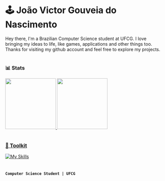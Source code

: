 # 🕹️ João Victor Gouveia do Nascimento

<p> 
Hey there, I'm a Brazilian Computer Science student at UFCG. I love bringing my ideas to life, like games, applications and other things too. Thanks for visiting my github account and feel free to explore my projects.
<p>
  
#

### 📊 Stats
<div align="left">
  <a href="https://github.com/joaovgouveia">
  <img height="160rem" src="https://github-readme-stats.vercel.app/api?username=joaovgouveia&show_icons=true&theme=midnight-purple&include_all_commits=true&count_private=true"/>
  <img height="160rem" src="https://github-readme-stats.vercel.app/api/top-langs/?username=joaovgouveia&layout=compact&langs_count=7&theme=midnight-purple"/>
</div>

#

### 🧰 Toolkit

[![My Skills](https://skills.thijs.gg/icons?i=python,java,cpp,unity,vim,linux)](https://github.com/JotaV-0)
 
#

**`Computer Science Student | UFCG`**

<!-- 
[@JotaV-0](https://github.com/JotaV-0)
cs,javascript,html,css,
--!>
